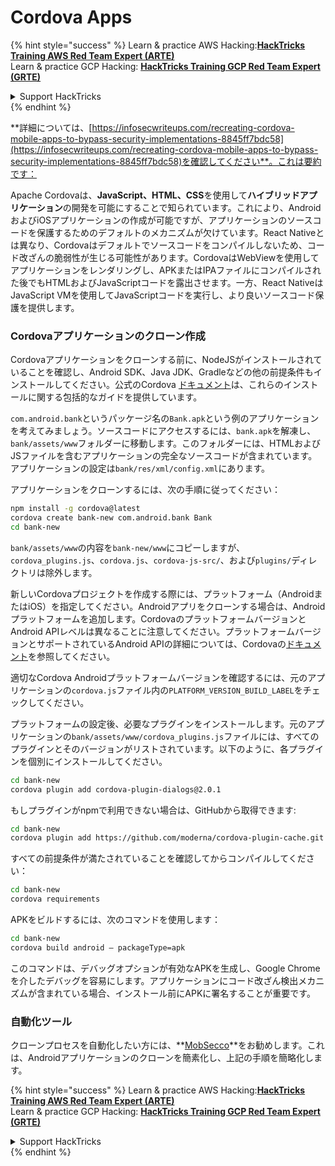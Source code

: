 # Cordova Apps

{% hint style="success" %}
Learn & practice AWS Hacking:<img src="/.gitbook/assets/arte.png" alt="" data-size="line">[**HackTricks Training AWS Red Team Expert (ARTE)**](https://training.hacktricks.xyz/courses/arte)<img src="/.gitbook/assets/arte.png" alt="" data-size="line">\
Learn & practice GCP Hacking: <img src="/.gitbook/assets/grte.png" alt="" data-size="line">[**HackTricks Training GCP Red Team Expert (GRTE)**<img src="/.gitbook/assets/grte.png" alt="" data-size="line">](https://training.hacktricks.xyz/courses/grte)

<details>

<summary>Support HackTricks</summary>

* Check the [**subscription plans**](https://github.com/sponsors/carlospolop)!
* **Join the** 💬 [**Discord group**](https://discord.gg/hRep4RUj7f) or the [**telegram group**](https://t.me/peass) or **follow** us on **Twitter** 🐦 [**@hacktricks\_live**](https://twitter.com/hacktricks\_live)**.**
* **Share hacking tricks by submitting PRs to the** [**HackTricks**](https://github.com/carlospolop/hacktricks) and [**HackTricks Cloud**](https://github.com/carlospolop/hacktricks-cloud) github repos.

</details>
{% endhint %}

**詳細については、[https://infosecwriteups.com/recreating-cordova-mobile-apps-to-bypass-security-implementations-8845ff7bdc58](https://infosecwriteups.com/recreating-cordova-mobile-apps-to-bypass-security-implementations-8845ff7bdc58)を確認してください**。これは要約です：

Apache Cordovaは、**JavaScript、HTML、CSS**を使用して**ハイブリッドアプリケーション**の開発を可能にすることで知られています。これにより、AndroidおよびiOSアプリケーションの作成が可能ですが、アプリケーションのソースコードを保護するためのデフォルトのメカニズムが欠けています。React Nativeとは異なり、Cordovaはデフォルトでソースコードをコンパイルしないため、コード改ざんの脆弱性が生じる可能性があります。CordovaはWebViewを使用してアプリケーションをレンダリングし、APKまたはIPAファイルにコンパイルされた後でもHTMLおよびJavaScriptコードを露出させます。一方、React NativeはJavaScript VMを使用してJavaScriptコードを実行し、より良いソースコード保護を提供します。

### Cordovaアプリケーションのクローン作成

Cordovaアプリケーションをクローンする前に、NodeJSがインストールされていることを確認し、Android SDK、Java JDK、Gradleなどの他の前提条件もインストールしてください。公式のCordova [ドキュメント](https://cordova.apache.org/docs/en/11.x/guide/cli/#install-pre-requisites-for-building)は、これらのインストールに関する包括的なガイドを提供しています。

`com.android.bank`というパッケージ名の`Bank.apk`という例のアプリケーションを考えてみましょう。ソースコードにアクセスするには、`bank.apk`を解凍し、`bank/assets/www`フォルダーに移動します。このフォルダーには、HTMLおよびJSファイルを含むアプリケーションの完全なソースコードが含まれています。アプリケーションの設定は`bank/res/xml/config.xml`にあります。

アプリケーションをクローンするには、次の手順に従ってください：
```bash
npm install -g cordova@latest
cordova create bank-new com.android.bank Bank
cd bank-new
```
`bank/assets/www`の内容を`bank-new/www`にコピーしますが、`cordova_plugins.js`、`cordova.js`、`cordova-js-src/`、および`plugins/`ディレクトリは除外します。

新しいCordovaプロジェクトを作成する際には、プラットフォーム（AndroidまたはiOS）を指定してください。Androidアプリをクローンする場合は、Androidプラットフォームを追加します。CordovaのプラットフォームバージョンとAndroid APIレベルは異なることに注意してください。プラットフォームバージョンとサポートされているAndroid APIの詳細については、Cordovaの[ドキュメント](https://cordova.apache.org/docs/en/11.x/guide/platforms/android/)を参照してください。

適切なCordova Androidプラットフォームバージョンを確認するには、元のアプリケーションの`cordova.js`ファイル内の`PLATFORM_VERSION_BUILD_LABEL`をチェックしてください。

プラットフォームの設定後、必要なプラグインをインストールします。元のアプリケーションの`bank/assets/www/cordova_plugins.js`ファイルには、すべてのプラグインとそのバージョンがリストされています。以下のように、各プラグインを個別にインストールしてください。
```bash
cd bank-new
cordova plugin add cordova-plugin-dialogs@2.0.1
```
もしプラグインがnpmで利用できない場合は、GitHubから取得できます:
```bash
cd bank-new
cordova plugin add https://github.com/moderna/cordova-plugin-cache.git
```
すべての前提条件が満たされていることを確認してからコンパイルしてください：
```bash
cd bank-new
cordova requirements
```
APKをビルドするには、次のコマンドを使用します：
```bash
cd bank-new
cordova build android — packageType=apk
```
このコマンドは、デバッグオプションが有効なAPKを生成し、Google Chromeを介したデバッグを容易にします。アプリケーションにコード改ざん検出メカニズムが含まれている場合、インストール前にAPKに署名することが重要です。

### 自動化ツール

クローンプロセスを自動化したい方には、**[MobSecco](https://github.com/Anof-cyber/MobSecco)**をお勧めします。これは、Androidアプリケーションのクローンを簡素化し、上記の手順を簡略化します。

{% hint style="success" %}
Learn & practice AWS Hacking:<img src="/.gitbook/assets/arte.png" alt="" data-size="line">[**HackTricks Training AWS Red Team Expert (ARTE)**](https://training.hacktricks.xyz/courses/arte)<img src="/.gitbook/assets/arte.png" alt="" data-size="line">\
Learn & practice GCP Hacking: <img src="/.gitbook/assets/grte.png" alt="" data-size="line">[**HackTricks Training GCP Red Team Expert (GRTE)**<img src="/.gitbook/assets/grte.png" alt="" data-size="line">](https://training.hacktricks.xyz/courses/grte)

<details>

<summary>Support HackTricks</summary>

* Check the [**subscription plans**](https://github.com/sponsors/carlospolop)!
* **Join the** 💬 [**Discord group**](https://discord.gg/hRep4RUj7f) or the [**telegram group**](https://t.me/peass) or **follow** us on **Twitter** 🐦 [**@hacktricks\_live**](https://twitter.com/hacktricks\_live)**.**
* **Share hacking tricks by submitting PRs to the** [**HackTricks**](https://github.com/carlospolop/hacktricks) and [**HackTricks Cloud**](https://github.com/carlospolop/hacktricks-cloud) github repos.

</details>
{% endhint %}
